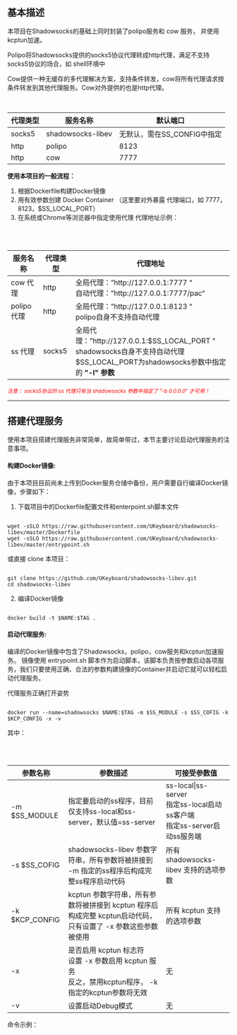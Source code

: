 ## 基本描述

本项目在Shadowsocks的基础上同时封装了polipo服务和 cow 服务， 并使用kcptun加速。  

Polipo将Shadowsocks提供的socks5协议代理转成http代理，满足不支持socks5协议的场合，如 shell环境中    

Cow提供一种无缓存的多代理解决方案，支持条件转发，cow将所有代理请求按条件转发到其他代理服务。Cow对外提供的也是http代理。
<table>
  <tbody>
    <thead>
      <th>代理类型</th>
      <th>服务名称</th>
      <th>默认端口</th>
    </thead>
    <tr>
      <td>socks5</td>
      <td>shadowsocks-libev</td>
      <td>无默认，需在SS_CONFIG中指定</td>
    </tr>
    <tr>
      <td>http</td>
      <td>polipo</td>
      <td>8123</td>
    </tr>
    <tr>
      <td>http</td>
      <td>cow</td>
      <td>7777</td>
    </tr>
  </tbody>
<table>
  
<strong>使用本项目的一般流程：</strong>
1. 根据Dockerfile构建Docker镜像
2. 用有效参数创建 Docker Container （这里要对外暴露 代理端口，如 7777， 8123，$SS_LOCAL_PORT）
3. 在系统或Chrome等浏览器中指定使用代理
代理地址示例：
<table>
  <thead>
    <th> 服务名称 </th>
    <th> 代理类型 </th>
    <th> 代理地址 </th>
  </thead>
  <tbody>
    <tr>
      <td> cow 代理 </td>
       <td> http </td>
      <td> 全局代理：”http://127.0.0.1:7777 “<br/>自动代理：”http://127.0.0.1:7777/pac“</td>
    </tr>
    <tr>
      <td> polipo 代理 </td>
      <td> http </td>
      <td> 全局代理：”http://127.0.0.1:8123 “<br/>polipo自身不支持自动代理</td>
    </tr>
    <tr>
      <td> ss 代理 </td>
      <td> socks5 </td>
      <td> 全局代理：”http://127.0.0.1:$SS_LOCAL_PORT “<br/>shadowsocks自身不支持自动代理<br/>$SS_LOCAL_PORT为shadowsocks参数中指定的 <strong>"-l" 参数</strong></td>
    </tr>
  </tbody>
</table>
<small><i style="color:red">注意： socks5协议的 ss 代理只有当 shadowsocks 参数中指定了 ”-b 0.0.0.0“ 才可用！</i></small>

*****
## 搭建代理服务
使用本项目搭建代理服务非常简单，故简单带过，本节主要讨论启动代理服务的注意事项。
#### <strong>构建Docker镜像:</strong>
由于本项目目前尚未上传到Docker服务仓储中备份，用户需要自行编译Docker镜像，步骤如下：
1. 下载项目中的Dockerfile配置文件和enterpoint.sh脚本文件
<pre><code>
wget -sSLO https://raw.githubusercontent.com/UKeyboard/shadowsocks-libev/master/Dockerfile
wget -sSLO https://raw.githubusercontent.com/UKeyboard/shadowsocks-libev/master/entrypoint.sh
</code></pre>
或直接 clone 本项目：
<pre><code>
git clone https://github.com/UKeyboard/shadowsocks-libev.git
cd shadowsocks-libev
</code></pre>
2. 编译Docker镜像
<pre><code>
docker build -t $NAME:$TAG .
</code></pre>

#### <strong>启动代理服务:</strong>
编译的Docker镜像中包含了Shadowsocks，polipo，cow服务和kcptun加速服务。 镜像使用 entrypoint.sh 脚本作为启动脚本，该脚本负责按参数启动各项服务，我们只要使用正确、合法的参数构建镜像的Container并启动它就可以轻松启动代理服务。  

代理服务正确打开姿势
<pre><code>
docker run --name=shadowsocks $NAME:$TAG -m $SS_MODULE -s $SS_COFIG -k $KCP_CONFIG -x -v
</code></pre>
其中：
<table>
      <thead>
            <th>参数名称</th>
            <th>参数描述</th>
            <th>可接受参数值</th>
      </thead>
      <tbody>
            <tr>
                  <td>-m $SS_MODULE</td>
                  <td>指定要启动的ss程序，目前仅支持ss-local和ss-server，默认值=ss-server</td>
                  <td>ss-local|ss-server<br/>指定ss-local启动ss客户端<br/>指定ss-server启动ss服务端</td>
            </tr>
            <tr>
                  <td>-s $SS_COFIG</td>
                  <td>shadowsocks-libev 参数字符串，所有参数将被拼接到 -m 指定的ss程序后构成完整ss程序启动代码</td>
                  <td>所有shadowsocks-libev 支持的选项参数</td>
            </tr>
            <tr>
                  <td>-k $KCP_CONFIG</td>
                  <td>kcptun 参数字符串，所有参数将被拼接到 kcptun 程序后构成完整 kcptun启动代码，只有设置了 -x 参数这些参数被使用</td>
                  <td>所有 kcptun 支持的选项参数</td>
            </tr>
            <tr>
                  <td>-x</td>
                  <td>是否启用 kcptun 标志符<br/>设置 -x 参数启用 kcptun 服务<br/>反之，禁用kcptun程序， -k指定的kcptun参数将无效</td>
                  <td>无</td>
            </tr>
            <tr>
                  <td>-v</td>
                  <td>设置启动Debug模式</td>
                  <td>无</td>
            </tr>
      </tbody>
</table>


命令示例：
